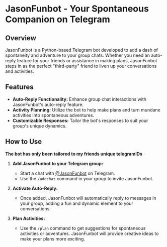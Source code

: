 # JasonFunbot - Your Spontaneous Companion on Telegram

## Overview

JasonFunbot is a Python-based Telegram bot developed to add a dash of spontaneity and adventure to your group chats. Whether you need an auto-reply feature for your friends or assistance in making plans, JasonFunbot steps in as the perfect "third-party" friend to liven up your conversations and activities.

## Features

- **Auto-Reply Functionality:** Enhance group chat interactions with JasonFunbot's auto-reply feature.
- **Activity Planning:** Utilize the bot to help make plans and turn mundane activities into spontaneous adventures.
- **Customizable Responses:** Tailor the bot's responses to suit your group's unique dynamics.

## How to Use
**The bot has only been tailored to my friends unique telegramIDs**

1. **Add JasonFunbot to your Telegram group:**
   - Start a chat with [@JasonFunbot](https://t.me/JasonFunbot) on Telegram.
   - Use the `/addchat` command in your group to invite JasonFunbot.

2. **Activate Auto-Reply:**
   - Once added, JasonFunbot will automatically reply to messages in your group, adding a fun and dynamic element to your conversations.

3. **Plan Activities:**
   - Use the `/plan` command to get suggestions for spontaneous activities or adventures. JasonFunbot will provide creative ideas to make your plans more exciting.

